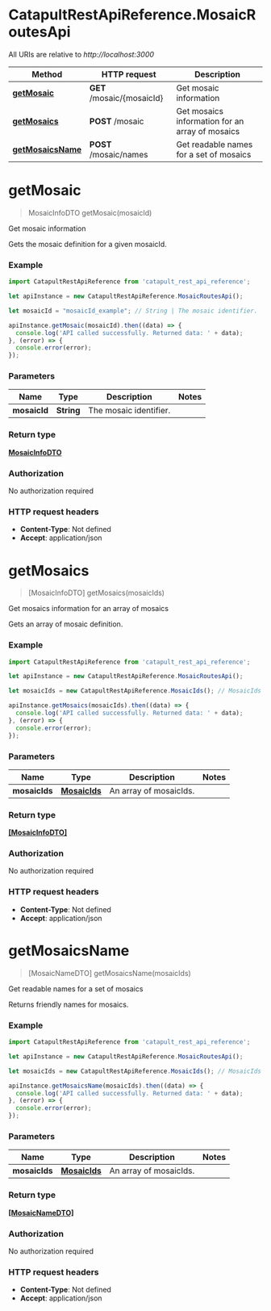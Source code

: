 # CatapultRestApiReference.MosaicRoutesApi

All URIs are relative to *http://localhost:3000*

Method | HTTP request | Description
------------- | ------------- | -------------
[**getMosaic**](MosaicRoutesApi.md#getMosaic) | **GET** /mosaic/{mosaicId} | Get mosaic information
[**getMosaics**](MosaicRoutesApi.md#getMosaics) | **POST** /mosaic | Get mosaics information for an array of mosaics
[**getMosaicsName**](MosaicRoutesApi.md#getMosaicsName) | **POST** /mosaic/names | Get readable names for a set of mosaics


<a name="getMosaic"></a>
# **getMosaic**
> MosaicInfoDTO getMosaic(mosaicId)

Get mosaic information

Gets the mosaic definition for a given mosaicId.

### Example
```javascript
import CatapultRestApiReference from 'catapult_rest_api_reference';

let apiInstance = new CatapultRestApiReference.MosaicRoutesApi();

let mosaicId = "mosaicId_example"; // String | The mosaic identifier.

apiInstance.getMosaic(mosaicId).then((data) => {
  console.log('API called successfully. Returned data: ' + data);
}, (error) => {
  console.error(error);
});

```

### Parameters

Name | Type | Description  | Notes
------------- | ------------- | ------------- | -------------
 **mosaicId** | **String**| The mosaic identifier. | 

### Return type

[**MosaicInfoDTO**](MosaicInfoDTO.md)

### Authorization

No authorization required

### HTTP request headers

 - **Content-Type**: Not defined
 - **Accept**: application/json

<a name="getMosaics"></a>
# **getMosaics**
> [MosaicInfoDTO] getMosaics(mosaicIds)

Get mosaics information for an array of mosaics

Gets an array of mosaic definition.

### Example
```javascript
import CatapultRestApiReference from 'catapult_rest_api_reference';

let apiInstance = new CatapultRestApiReference.MosaicRoutesApi();

let mosaicIds = new CatapultRestApiReference.MosaicIds(); // MosaicIds | An array of mosaicIds.

apiInstance.getMosaics(mosaicIds).then((data) => {
  console.log('API called successfully. Returned data: ' + data);
}, (error) => {
  console.error(error);
});

```

### Parameters

Name | Type | Description  | Notes
------------- | ------------- | ------------- | -------------
 **mosaicIds** | [**MosaicIds**](MosaicIds.md)| An array of mosaicIds. | 

### Return type

[**[MosaicInfoDTO]**](MosaicInfoDTO.md)

### Authorization

No authorization required

### HTTP request headers

 - **Content-Type**: Not defined
 - **Accept**: application/json

<a name="getMosaicsName"></a>
# **getMosaicsName**
> [MosaicNameDTO] getMosaicsName(mosaicIds)

Get readable names for a set of mosaics

Returns friendly names for mosaics.

### Example
```javascript
import CatapultRestApiReference from 'catapult_rest_api_reference';

let apiInstance = new CatapultRestApiReference.MosaicRoutesApi();

let mosaicIds = new CatapultRestApiReference.MosaicIds(); // MosaicIds | An array of mosaicIds.

apiInstance.getMosaicsName(mosaicIds).then((data) => {
  console.log('API called successfully. Returned data: ' + data);
}, (error) => {
  console.error(error);
});

```

### Parameters

Name | Type | Description  | Notes
------------- | ------------- | ------------- | -------------
 **mosaicIds** | [**MosaicIds**](MosaicIds.md)| An array of mosaicIds. | 

### Return type

[**[MosaicNameDTO]**](MosaicNameDTO.md)

### Authorization

No authorization required

### HTTP request headers

 - **Content-Type**: Not defined
 - **Accept**: application/json


